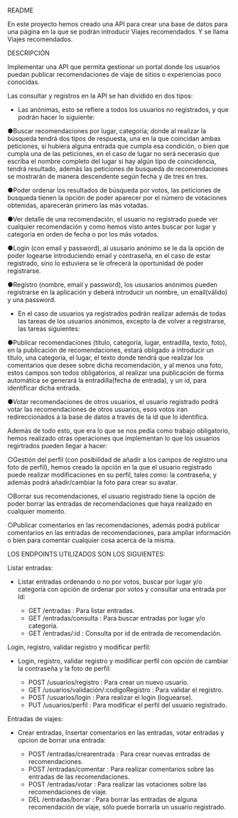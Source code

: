 README

En este proyecto hemos creado una API para crear una base de datos para una página en la que se podrán introducir Viajes recomendados. Y se llama
Viajes recomendados.

DESCRIPCIÓN

Implementar una API que permita gestionar un portal donde los usuarios puedan publicar
recomendaciones de viaje de sitios o experiencias poco conocidas.

Las consultar y registros en la API se han dividido en dos tipos:

- Las anónimas, esto se refiere a todos los usuarios no registrados, y que podrán hacer lo siguiente:

●Buscar recomendaciones por lugar, categoría; donde al realizar la búsqueda tendrá dos tipos de respuesta, una en la que coincidan ambas peticiones, si hubiera alguna entrada que cumpla esa condición, o bien que cumpla una de las peticiones, en el caso de lugar no será necerasio que escriba el nombre completo del lugar si hay algún tipo de coincidencia, tendrá resultado, además las peticiones de busqueda de recomendaciones se mostrarán de manera descendente según fecha y de tres en tres.

●Poder ordenar los resultados de búsqueda por votos, las peticiones de busqueda tienen la opción de poder aparecer por el número de votaciones obtenidas, aparecerán primero las más votadas.

●Ver detalle de una recomendación, el usuario no registrado puede ver cualquier recomendación y como hemos visto antes buscar por lugar y categoría en orden de fecha o por los más votados.

●Login (con email y password), al ususario anónimo se le da la opción de poder logearse introduciendo email y contraseña, en el caso de estar registrado, sino lo estuviera se le ofrecerá la oportunidad de poder registrarse.

●Registro (nombre, email y password), los ususarios anónimos pueden registrarse en la aplicación y deberá introducir un nombre, un email(válido) y una password.

- En el caso de usuarios ya registrados podrán realizar además de todas las tareas de los usuarios anónimos, excepto la de volver a registrarse, las tareas siguientes:

●Publicar recomendaciones (título, categoría, lugar, entradilla, texto, foto), en la publicación de recomendaciones, estará obligado a introducir un título, una categoría, el lugar, el texto donde tendrá que realizar los comentarios que desee sobre dicha recomendación, y al menos una foto, estos campos son todos obligatorios, al realizar una publicación de forma automática se generará la entradilla(fecha de entrada), y un id, para identificar dicha entrada.

●Votar recomendaciones de otros usuarios, el usuario registrado podrá votar las recomendaciones de otros usuarios, esos votos iran redireccionados a la base de datos a través de la id que lo identifica.

Además de todo esto, que era lo que se nos pedía como trabajo obligatorio, hemos realizado otras operaciones que implementan lo que los usuarios regirtrados pueden llegar a hacer:

○Gestión del perfil (con posibilidad de añadir a los campos de registro una foto de perfil), hemos creado la opción en la que el usuario registrado puede realizar modificaciones en su perfil, tales como: la contraseña, y además podrá añadir/cambiar la foto para crear su avatar.

○Borrar sus recomendaciones, el usuario registrado tiene la opción de poder borrar las entradas de recomendaciones que haya realizado en cualquier momento.

○Publicar comentarios en las recomendaciones, además podrá publicar comentarios en las entradas de recomendaciones, para ampliar información o bien para comentar cualquier cosa acerca de la misma.

LOS ENDPOINTS UTILIZADOS SON LOS SIGUIENTES:

Listar entradas:

- Listar entradas ordenando o no por votos, buscar por lugar y/o categoría con opción de ordenar por votos y consultar una entrada por Id:

  - GET /entradas : Para listar entradas.
  - GET /entradas/consulta : Para buscar entradas por lugar y/o categoría.
  - GET /entradas/:id : Consulta por id de entrada de recomendación.

Login, registro, validar registro y modificar perfil:

- Login, registro, validar registro y modificar perfil con opción de cambiar la contraseña y la foto de perfil:

  - POST /usuarios/registro : Para crear un nuevo usuario.
  - GET /usuarios/validación/:codigoRegistro : Para validar el registro.
  - POST /usuarios/login : Para realizar el login (loguearse).
  - PUT /usuarios/perfil : Para modificar el perfil del usuario registrado.

Entradas de viajes:

- Crear entradas, Insertar comentarios en las entradas, votar entradas y opcion de borrar una entrada:

  - POST /entradas/crearentrada : Para crear nuevas entradas de recomendaciones.
  - POST /entradas/comentar : Para realizar comentarios sobre las entradas de las recomendaciones.
  - POST /entradas/votar : Para realizar las votaciones sobre las recomendaciones de viaje.
  - DEL /entradas/borrar : Para borrar las entradas de alguna recomendación de viaje, sólo puede borrarla un usuario registrado.
